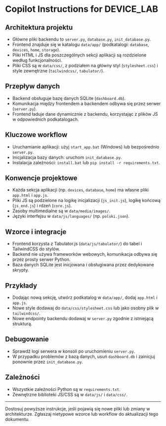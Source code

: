 # Copilot Instructions for DEVICE_LAB

## Architektura projektu

- Główne pliki backendu to `server.py`, `database.py`, `init_database.py`.
- Frontend znajduje się w katalogu `data/app/` (podkatalogi: `database`, `devices`, `home`, `storage`).
- Pliki HTML i JS dla poszczególnych sekcji aplikacji są rozdzielone według funkcjonalności.
- Pliki CSS są w `data/css/`, z podziałem na główny styl (`stylesheet.css`) i style zewnętrzne (`tailwindcss/`, `tabulator/`).

## Przepływ danych

- Backend obsługuje bazę danych SQLite (`dashboard.db`).
- Komunikacja między frontendem a backendem odbywa się przez serwer (`server.py`).
- Frontend ładuje dane dynamicznie z backendu, korzystając z plików JS w odpowiednich podkatalogach.

## Kluczowe workflow

- Uruchamianie aplikacji: użyj `start_app.bat` (Windows) lub bezpośrednio `server.py`.
- Inicjalizacja bazy danych: uruchom `init_database.py`.
- Instalacja zależności: `install.bat` lub `pip install -r requirements.txt`.

## Konwencje projektowe

- Każda sekcja aplikacji (np. `devices`, `database`, `home`) ma własne pliki `app.html` i `app.js`.
- Pliki JS są podzielone na logikę inicjalizacji (`js_init.js`), logikę końcową (`js_end.js`) i rdzeń (`core.js`).
- Zasoby multimedialne są w `data/media/images/`.
- Języki interfejsu w `data/js/languages/` (np. `polski.json`).

## Wzorce i integracje

- Frontend korzysta z Tabulator.js (`data/js/tabulator/`) do tabel i TailwindCSS do stylów.
- Backend nie używa frameworków webowych, komunikacja odbywa się przez prosty serwer Python.
- Baza danych SQLite jest inicjowana i obsługiwana przez dedykowane skrypty.

## Przykłady

- Dodając nową sekcję, utwórz podkatalog w `data/app/`, dodaj `app.html` i `app.js`.
- Nowe style dodawaj do `data/css/stylesheet.css` lub jako osobny plik w `tailwindcss/`.
- Nowe endpointy backendu dodawaj w `server.py` zgodnie z istniejącą strukturą.

## Debugowanie

- Sprawdź logi serwera w konsoli po uruchomieniu `server.py`.
- W przypadku problemów z bazą danych, usuń `dashboard.db` i zainicjuj ponownie przez `init_database.py`.

## Zależności

- Wszystkie zależności Python są w `requirements.txt`.
- Zewnętrzne biblioteki JS/CSS są w `data/js/` i `data/css/`.

---

Dostosuj powyższe instrukcje, jeśli pojawią się nowe pliki lub zmiany w architekturze. Zgłaszaj nietypowe wzorce lub workflow do aktualizacji tego dokumentu.
